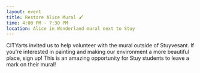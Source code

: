 ```yaml
---
layout: event
title: Restore Alice Mural 🖌
time: 4:00 PM - 7:30 PM
location: Alice in Wonderland mural next to Stuy
---
```

CITYarts invited us to help volunteer with the mural outside of Stuyvesant. If you're interested in painting and making our environment a more beautiful place, sign up! This is an amazing opportunity for Stuy students to leave a mark on their mural! 
